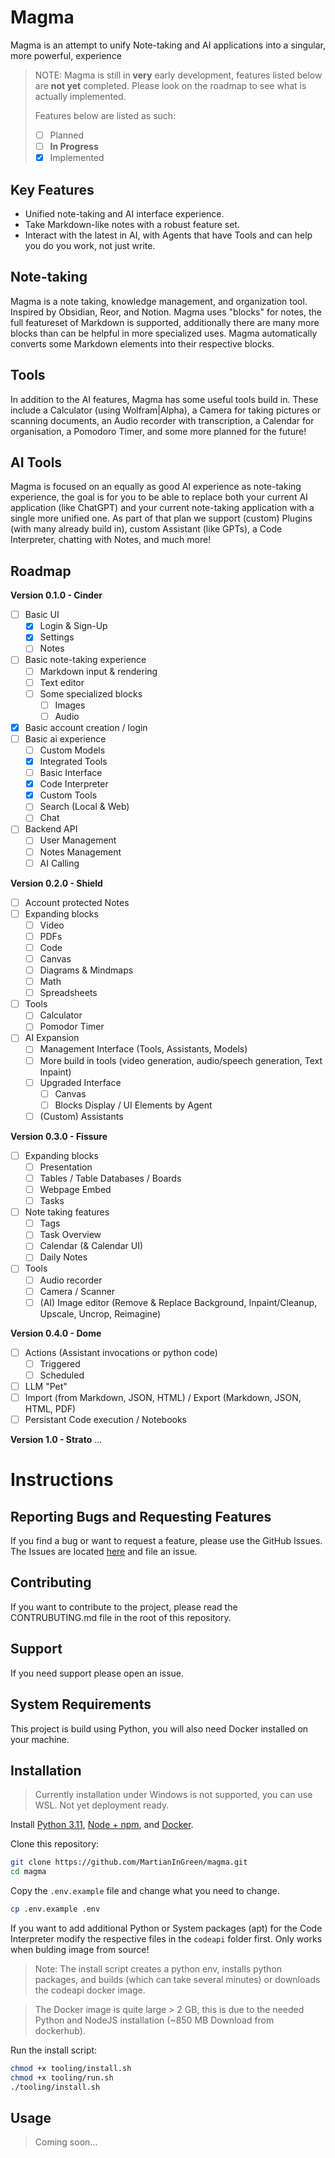 # Magma
Magma is an attempt to unify Note-taking and AI applications into a singular, more powerful, experience

> NOTE: Magma is still in **very** early development, features listed below are **not yet** completed. Please look on the roadmap to see what is actually implemented.
>
> Features below are listed as such:
> - [ ] Planned
> - [ ] **In Progress**
> - [x] Implemented

## Key Features 
- Unified note-taking and AI interface experience.
- Take Markdown-like notes with a robust feature set.
- Interact with the latest in AI, with Agents that have Tools and can help you do you work, not just write. 

## Note-taking
Magma is a note taking, knowledge management, and organization tool. Inspired by Obsidian, Reor, and Notion. 
Magma uses "blocks" for notes, the full featureset of Markdown is supported, additionally there are many more blocks than can be helpful in more specialized uses. Magma automatically converts some Markdown elements into their respective blocks.

## Tools
In addition to the AI features, Magma has some useful tools build in. These include a Calculator (using Wolfram|Alpha), a Camera for taking pictures or scanning documents, an Audio recorder with transcription, a Calendar for organisation, a Pomodoro Timer, and some more planned for the future!

## AI Tools
Magma is focused on an equally as good AI experience as note-taking experience, the goal is for you to be able to replace both your current AI application (like ChatGPT) and your current note-taking application with a single more unified one.
As part of that plan we support (custom) Plugins (with many already build in), custom Assistant (like GPTs), a Code Interpreter, chatting with Notes, and much more!

## Roadmap

**Version 0.1.0 - Cinder**
- [ ] Basic UI 
  - [x] Login & Sign-Up
  - [x] Settings
  - [ ] Notes
- [ ] Basic note-taking experience
  - [ ] Markdown input & rendering
  - [ ] Text editor
  - [ ] Some specialized blocks
    - [ ] Images
    - [ ] Audio
- [x] Basic account creation / login
- [ ] Basic ai experience
  - [ ] Custom Models
  - [x] Integrated Tools
  - [ ] Basic Interface
  - [x] Code Interpreter
  - [x] Custom Tools
  - [ ] Search (Local & Web)
  - [ ] Chat
- [ ] Backend API
  - [ ] User Management
  - [ ] Notes Management
  - [ ] AI Calling

**Version 0.2.0 - Shield**
- [ ] Account protected Notes 
- [ ] Expanding blocks
  - [ ] Video
  - [ ] PDFs
  - [ ] Code
  - [ ] Canvas
  - [ ] Diagrams & Mindmaps
  - [ ] Math
  - [ ] Spreadsheets 
- [ ] Tools
  - [ ] Calculator
  - [ ] Pomodor Timer
- [ ] AI Expansion
  - [ ] Management Interface (Tools, Assistants, Models)
  - [ ] More build in tools (video generation, audio/speech generation, Text Inpaint)
  - [ ] Upgraded Interface
    - [ ] Canvas
    - [ ] Blocks Display / UI Elements by Agent
  - [ ] (Custom) Assistants

**Version 0.3.0 - Fissure**
- [ ] Expanding blocks
  - [ ] Presentation
  - [ ] Tables / Table Databases / Boards
  - [ ] Webpage Embed
  - [ ] Tasks
- [ ] Note taking features
  - [ ] Tags
  - [ ] Task Overview
  - [ ] Calendar (& Calendar UI)
  - [ ] Daily Notes
- [ ] Tools
  - [ ] Audio recorder
  - [ ] Camera / Scanner
  - [ ] (AI) Image editor (Remove & Replace Background, Inpaint/Cleanup, Upscale, Uncrop, Reimagine)

**Version 0.4.0 - Dome**
- [ ] Actions (Assistant invocations or python code)
  - [ ] Triggered
  - [ ] Scheduled 
- [ ] LLM "Pet" 
- [ ] Import (from Markdown, JSON, HTML) / Export (Markdown, JSON, HTML, PDF)
- [ ] Persistant Code execution / Notebooks

**Version 1.0 - Strato**
...

# Instructions

## Reporting Bugs and Requesting Features
If you find a bug or want to request a feature, please use the GitHub Issues. The Issues are located [here](https://github.com/MartianInGreen/magma/issues) and file an issue.

## Contributing
If you want to contribute to the project, please read the CONTRUBUTING.md file in the root of this repository.

## Support
If you need support please open an issue.

## System Requirements

This project is build using Python, you will also need Docker installed on your machine. 

## Installation

> Currently installation under Windows is not supported, you can use WSL. Not yet deployment ready.

Install [Python 3.11](https://www.python.org/), [Node + npm](https://docs.npmjs.com/downloading-and-installing-node-js-and-npm), and [Docker](https://www.docker.com/).

Clone this repository: 
```bash
git clone https://github.com/MartianInGreen/magma.git
cd magma
```

Copy the `.env.example` file and change what you need to change.

```bash
cp .env.example .env
```

If you want to add additional Python or System packages (apt) for the Code Interpreter modify the respective files in the `codeapi` folder first. Only works when bulding image from source!

> Note: The install script creates a python env, installs python packages, and builds (which can take several minutes) or downloads the codeapi docker image.

> The Docker image is quite large > 2 GB, this is due to the needed Python and NodeJS installation (~850 MB Download from dockerhub).

Run the install script:
```bash
chmod +x tooling/install.sh
chmod +x tooling/run.sh
./tooling/install.sh
```

## Usage

> Coming soon...